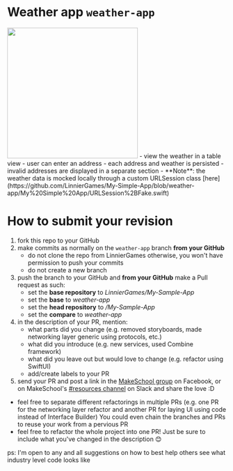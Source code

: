 # Weather app `weather-app`
<img src="https://github.com/SamuelFolledo/My-Simple-App/blob/weather-app/static/weatherAppDemo.gif?raw=true" width="300">
- view the weather in a table view
- user can enter an address
- each address and weather is persisted
- invalid addresses are displayed in a separate section
- **Note**: the weather data is mocked locally through a custom URLSession class [here](https://github.com/LinnierGames/My-Simple-App/blob/weather-app/My%20Simple%20App/URLSession%2BFake.swift)

# How to submit your revision

1. fork this repo to your GitHub
1. make commits as normally on the `weather-app` branch **from your GitHub** 
   - do not clone the repo from LinnierGames otherwise, you won't have permission to push your commits
   - do not create a new branch
1. push the branch to your GitHub and **from your GitHub** make a Pull request as such:
   - set the **base repository** to *LinnierGames/My-Sample-App*
   - set the **base** to *weather-app*
   - set the **head repository** to *<your GitHub username>/My-Sample-App*
   - set the **compare** to *weather-app*
1. in the description of your PR, mention:
   - what parts did you change (e.g. removed storyboards, made networking layer generic using protocols, etc.)
   - what did you introduce (e.g. new services, used Combine framework)
   - what did you leave out but would love to change (e.g. refactor using SwiftUI)
   - add/create labels to your PR
1. send your PR and post a link in the [MakeSchool group](https://www.facebook.com/groups/2046538988893010) on Facebook, or on MakeSchool's [#resources channel](https://app.slack.com/client/TBQLGLFL7/CR23T2BHV) on Slack and share the love :D

- feel free to separate different refactorings in multiple PRs (e.g. one PR for the networking layer refactor and another PR for laying UI using code instead of Interface Builder) You could even chain the branches and PRs to reuse your work from a pervious PR
- feel free to refactor the whole project into one PR! Just be sure to include what you've changed in the description 😊

ps: I'm open to any and all suggestions on how to best help others see what industry level code looks like
